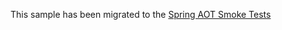 This sample has been migrated to
the [Spring AOT Smoke Tests](https://github.com/spring-projects/spring-aot-smoke-tests/tree/main/data-redis)
